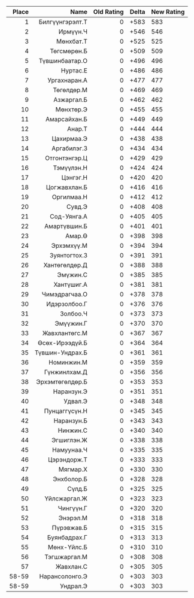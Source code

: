 |Place| Name | Old Rating | Delta | New Rating |
|---:|-----:|-----------:|------:|-----------|
1|Билгүүнгэрэлт.Т|0|+583|583
2|Ирмүүн.Ч|0|+546|546
3|Мөнхбат.Т|0|+525|525
4|Төгсмөрөн.Б|0|+509|509
5|Түвшинбаатар.О|0|+496|496
6|Нуртас.Е|0|+486|486
7|Ургахнаран.А|0|+477|477
8|Төгөлдөр.М|0|+469|469
9|Азжаргал.Б|0|+462|462
10|Мөнхтөр.Э|0|+455|455
11|Амарсайхан.Б|0|+449|449
12|Анар.Т|0|+444|444
13|Цахирмаа.Э|0|+438|438
14|Аргабилэг.З|0|+434|434
15|Отгонтэнгэр.Ц|0|+429|429
16|Тэмүүлэн.Н|0|+424|424
17|Цэнгэг.Н|0|+420|420
18|Цогжавхлан.Б|0|+416|416
19|Оргилмаа.Н|0|+412|412
20|Сувд.Э|0|+408|408
21|Сод-Уянга.А|0|+405|405
22|Амартүвшин.Б|0|+401|401
23|Амар.Ө|0|+398|398
24|Эрхэмхүү.М|0|+394|394
25|Зуянтогтох.З|0|+391|391
26|Хантөгөлдөр.Д|0|+388|388
27|Эмүжин.С|0|+385|385
28|Хантүшиг.А|0|+381|381
29|Чимэдрагчаа.О|0|+378|378
30|Идэрзолбоо.Г|0|+376|376
31|Золбоо.Ч|0|+373|373
32|Эмүүжин.Г|0|+370|370
33|Жавхлантөгс.М|0|+367|367
34|Өсөх-Ирээдүй.Б|0|+364|364
35|Түвшин-Ундрах.Б|0|+361|361
36|Номинжин.М|0|+359|359
37|Гүнжинлхам.Д|0|+356|356
38|Эрхэмтөгөлдөр.Б|0|+353|353
39|Наранзун.Э|0|+351|351
40|Удвал.Э|0|+348|348
41|Пунцаггүсүн.Н|0|+345|345
42|Наранзун.Б|0|+343|343
43|Нинжин.С|0|+340|340
44|Эгшиглэн.Ж|0|+338|338
45|Намуунаа.Ч|0|+335|335
46|Цэрэндорж.Т|0|+333|333
47|Мягмар.Х|0|+330|330
48|Энхболор.Б|0|+328|328
49|Сүлд.Б|0|+325|325
50|Үйлсжаргал.Ж|0|+323|323
51|Чингүүн.Г|0|+320|320
52|Энэрэл.М|0|+318|318
53|Пүрэвжав.Б|0|+315|315
54|Буянбадрах.Г|0|+313|313
55|Мөнх-Үйлс.Б|0|+310|310
56|Тэгшжаргал.М|0|+308|308
57|Жавхлан.С|0|+305|305
58-59|Нарансолонго.Э|0|+303|303
58-59|Ундрал.Э|0|+303|303

